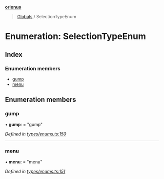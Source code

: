 **[orionuo](../README.md)**

> [Globals](../globals.md) / SelectionTypeEnum

# Enumeration: SelectionTypeEnum

## Index

### Enumeration members

* [gump](selectiontypeenum.md#gump)
* [menu](selectiontypeenum.md#menu)

## Enumeration members

### gump

•  **gump**:  = "gump"

*Defined in [types/enums.ts:150](https://github.com/msviha/orionuo/blob/caea5c9/src/types/enums.ts#L150)*

___

### menu

•  **menu**:  = "menu"

*Defined in [types/enums.ts:151](https://github.com/msviha/orionuo/blob/caea5c9/src/types/enums.ts#L151)*
